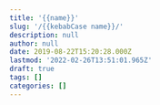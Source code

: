 ```yaml
---
title: '{{name}}'
slug: '/{{kebabCase name}}/'
description: null
author: null
date: 2019-08-22T15:20:28.000Z
lastmod: '2022-02-26T13:51:01.965Z'
draft: true
tags: []
categories: []
---
```


